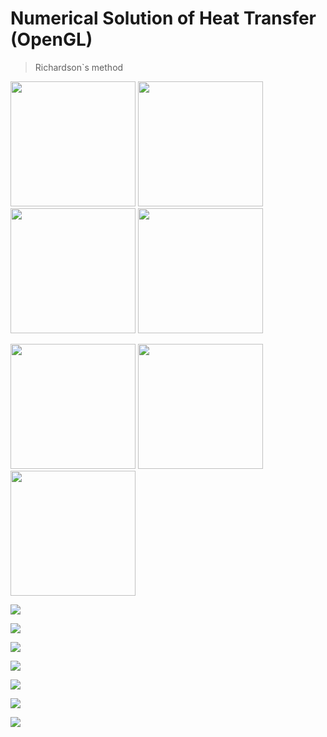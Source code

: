 # Numerical Solution of Heat Transfer (OpenGL)

> Richardson`s method

<img src="/gif/2.gif" width="200" height="200"/>   <img src="/gif/3.gif" width="200" height="200"/>  <img src="/gif/4.gif" width="200" height="200"/>  <img src="/gif/5.gif" width="200" height="200"/> 

<img src="/gif/6.gif" width="200" height="200"/>   <img src="/gif/7.gif" width="200" height="200"/>  <img src="/gif/1.gif" width="200" height="200"/>

![](https://github.com/aktumar/Heat_Transfer.git/blob/master/gif/1.gif)

![](https://github.com/aktumar/Heat_Transfer.git/blob/master/gif/2.gif)

![](https://github.com/aktumar/Heat_Transfer.git/blob/master/gif/3.gif)

![](https://github.com/aktumar/Heat_Transfer.git/blob/master/gif/4.gif)

![](https://github.com/aktumar/Heat_Transfer.git/blob/master/gif/5.gif)

![](https://github.com/aktumar/Heat_Transfer.git/blob/master/gif/6.gif)

![](https://github.com/aktumar/Heat_Transfer.git/blob/master/gif/7.gif)











